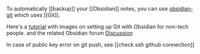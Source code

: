To automatically [[backup]] your [[Obsidian]] notes, you can use [obsidian-git](https://github.com/denolehov/obsidian-git) which uses [[Git]].

Here's a [tutorial](https://github.com/gitobsidiantutorial/obsidian-git-tut-windows/blob/main/README.md) with images on setting up Git with Obsidian for non-tech people.
and the related Obsidian forum [Discussion](https://forum.obsidian.md/t/setting-up-obsidian-git-on-windows-for-the-tech-uninitiated-with-images/15297)

In case of public key error on git push, see [[check ssh github connection]]